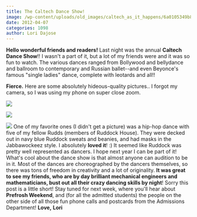 ```yaml
---
title: The Caltech Dance Show!
image: /wp-content/uploads/old_images/caltech_as_it_happens/6a0105349b8251970b016303d397d7970d.jpg
date: 2012-04-07
categories: 1098
author: Lori Dajose
---
```


**Hello wonderful friends and readers!**
Last night was the annual **Caltech Dance Show**!! I wasn't a part of it, but a lot of my friends were and it was so fun to watch. The various dances ranged from Bollywood and bellydance and ballroom to contemporary and Russian ballet--and even Beyonce's famous "single ladies" dance, complete with leotards and all!!

**Fierce.**
Here are some absolutely hideous-quality pictures.. I forgot my camera, so I was using my phone on super close zoom.


![](/old_images/caltech_as_it_happens/6a0105349b8251970b0168e9c9454c970c.jpg)


![](/old_images/caltech_as_it_happens/6a0105349b8251970b0168e9c946e4970c.jpg)


![](/old_images/caltech_as_it_happens/6a0105349b8251970b016764c88a66970b.jpg)
One of my favorite ones (I didn't get a picture) was a hip-hop dance with five of my fellow Rudds (members of Ruddock House). They were decked out in navy blue Ruddock sweats and beanies, and had masks in the Jabbawockeez style. I absolutely **loved it**! :) It seemed like Ruddock was pretty well represented as dancers. I hope next year I can be part of it!
What's cool about the dance show is that almost anyone can audition to be in it. Most of the dances are choreographed by the dancers themselves, so there was tons of freedom in creativity and a lot of originality. **It was great to see my friends, who are by day brilliant mechanical engineers and mathematicians, bust out all their crazy dancing skills by night**!
Sorry this post is a little short! Stay tuned for next week, where you'll hear about **Prefrosh Weekend**, and (for all the admitted students) the people on the other side of all those fun phone calls and postcards from the Admissions Department!
**Love,**
**Lori**

